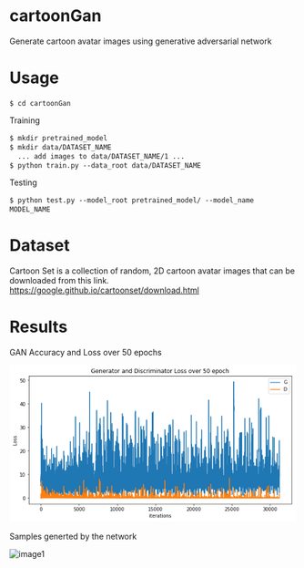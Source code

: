 # cartoonGan
Generate cartoon avatar images using generative adversarial network 

# Usage
```
$ cd cartoonGan 
```
Training
```
$ mkdir pretrained_model
$ mkdir data/DATASET_NAME
  ... add images to data/DATASET_NAME/1 ...
$ python train.py --data_root data/DATASET_NAME
```
Testing
```
$ python test.py --model_root pretrained_model/ --model_name MODEL_NAME
```

# Dataset
Cartoon Set is a collection of random, 2D cartoon avatar images that can be downloaded from this link.
https://google.github.io/cartoonset/download.html

# Results
GAN Accuracy and Loss over 50 epochs

![image1](https://github.com/mohamedhaiham94/cartoonGan/blob/master/plots/plot.png)

Samples generted by the network

![image1](https://github.com/mohamedhaiham94/cartoonGan/blob/master/output/samples.gif)



